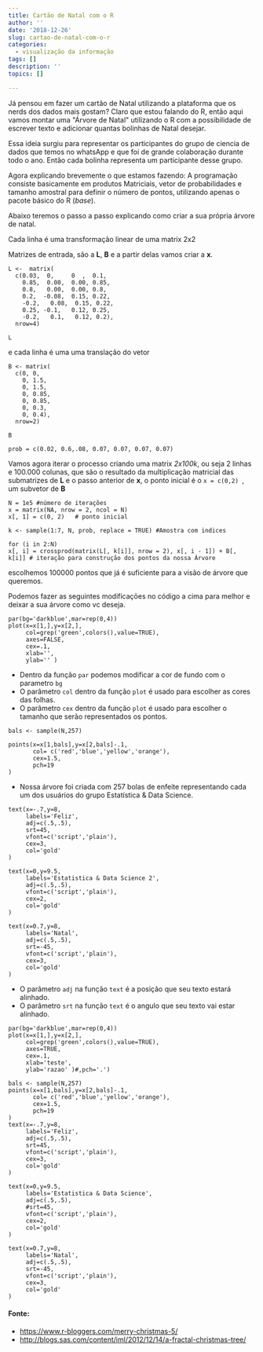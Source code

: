 ```yaml
---
title: Cartão de Natal com o R
author: ''
date: '2018-12-26'
slug: cartao-de-natal-com-o-r
categories:
  - visualização da informação
tags: []
description: ''
topics: []

---
```



Já pensou em fazer um cartão de Natal utilizando a plataforma que os nerds dos dados mais gostam? 
Claro que estou falando do R, então aqui vamos montar uma "Árvore de Natal" utilizando o R com a possibilidade de escrever texto e adicionar quantas bolinhas de Natal desejar.

Essa ideia surgiu para representar os participantes do grupo de ciencia de dados que temos no whatsApp e que foi de grande colaboração durante todo o ano. Então cada bolinha representa um participante desse grupo. 

Agora explicando brevemente o que estamos fazendo:
A programação consiste basicamente em produtos Matriciais, vetor de probabilidades e tamanho amostral para definir o número de pontos, utilizando apenas o pacote básico do R (*base*). 

Abaixo teremos o passo a passo explicando como criar a sua própria árvore de natal.

Cada linha é uma transformação linear de uma matrix 2x2

Matrizes de entrada, são a **L**, **B** e a partir delas vamos criar a **x**.

```{r}
L <-  matrix(
  c(0.03,  0,     0  ,  0.1,
    0.85,  0.00,  0.00, 0.85,
    0.8,   0.00,  0.00, 0.8,
    0.2,  -0.08,  0.15, 0.22,
    -0.2,   0.08,  0.15, 0.22,
    0.25, -0.1,   0.12, 0.25,
    -0.2,   0.1,   0.12, 0.2),
  nrow=4)

L

```

e cada linha é uma uma translação do vetor

```{r}
B <- matrix(
  c(0, 0,
    0, 1.5,
    0, 1.5,
    0, 0.85,
    0, 0.85,
    0, 0.3,
    0, 0.4),
  nrow=2)

B

prob = c(0.02, 0.6,.08, 0.07, 0.07, 0.07, 0.07)

```

Vamos agora iterar o processo criando uma matrix *2x100k*, ou seja 2 linhas e 100.000 colunas, que são o resultado da multiplicação matricial das submatrizes de **L** e o passo anterior de **x**, o ponto inicial é o `x = c(0,2) `, um subvetor de **B**

```{r}
N = 1e5 #número de iterações 
x = matrix(NA, nrow = 2, ncol = N)
x[, 1] = c(0, 2)   # ponto inicial

k <- sample(1:7, N, prob, replace = TRUE) #Amostra com indices

for (i in 2:N)
x[, i] = crossprod(matrix(L[, k[i]], nrow = 2), x[, i - 1]) + B[, k[i]] # iteração para construção dos pontos da nossa Árvore 

```
escolhemos 100000 pontos que já é suficiente para a visão de árvore que queremos.

Podemos fazer as seguintes modificações no código a cima para melhor e deixar a sua árvore como vc deseja. 

```{r, eval=F}
par(bg='darkblue',mar=rep(0,4))
plot(x=x[1,],y=x[2,],
     col=grep('green',colors(),value=TRUE),
     axes=FALSE,
     cex=.1,
     xlab='',
     ylab='' )
```

- Dentro da função `par` podemos modificar a cor de fundo com o parametro `bg`
- O parâmetro `col` dentro da função `plot` é usado para escolher as cores das folhas.
- O parâmetro `cex` dentro da função `plot` é usado para escolher o tamanho que serão representados os pontos.

```{r, eval=FALSE}
bals <- sample(N,257)

points(x=x[1,bals],y=x[2,bals]-.1,
       col= c('red','blue','yellow','orange'),
       cex=1.5,
       pch=19
)

```

- Nossa árvore foi criada com 257 bolas de enfeite representando cada um dos usuários do grupo Estatística & Data Science. 

```{r, eval=FALSE}
text(x=-.7,y=8,
     labels='Feliz',
     adj=c(.5,.5),
     srt=45,
     vfont=c('script','plain'),
     cex=3,
     col='gold'
)

text(x=0,y=9.5,
     labels='Estatistica & Data Science 2',
     adj=c(.5,.5),
     vfont=c('script','plain'),
     cex=2,
     col='gold'
)

text(x=0.7,y=8,
     labels='Natal',
     adj=c(.5,.5),
     srt=-45,
     vfont=c('script','plain'),
     cex=3,
     col='gold'
)

```

- O parâmetro `adj` na função `text` é a posição que seu texto estará alinhado.
- O parâmetro `srt` na função `text` é o angulo que seu texto vai estar alinhado.


```{r, echo=F, fig.align='center'}
par(bg='darkblue',mar=rep(0,4))
plot(x=x[1,],y=x[2,],
     col=grep('green',colors(),value=TRUE),
     axes=TRUE,
     cex=.1,
     xlab='teste',
     ylab='razao' )#,pch='.')

bals <- sample(N,257)
points(x=x[1,bals],y=x[2,bals]-.1,
       col= c('red','blue','yellow','orange'),
       cex=1.5,
       pch=19
)
text(x=-.7,y=8,
     labels='Feliz',
     adj=c(.5,.5),
     srt=45,
     vfont=c('script','plain'),
     cex=3,
     col='gold'
)

text(x=0,y=9.5,
     labels='Estatistica & Data Science',
     adj=c(.5,.5),
     #srt=45,
     vfont=c('script','plain'),
     cex=2,
     col='gold'
)

text(x=0.7,y=8,
     labels='Natal',
     adj=c(.5,.5),
     srt=-45,
     vfont=c('script','plain'),
     cex=3,
     col='gold'
)

```



#### Fonte: 
- https://www.r-bloggers.com/merry-christmas-5/
- http://blogs.sas.com/content/iml/2012/12/14/a-fractal-christmas-tree/











